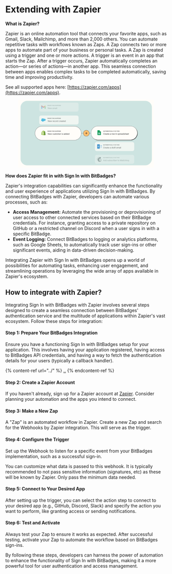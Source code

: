 # Extending with Zapier

**What is Zapier?**

Zapier is an online automation tool that connects your favorite apps, such as Gmail, Slack, Mailchimp, and more than 2,000 others. You can automate repetitive tasks with workflows known as Zaps. A Zap connects two or more apps to automate part of your business or personal tasks. A Zap is created using a trigger and one or more actions. A trigger is an event in an app that starts the Zap. After a trigger occurs, Zapier automatically completes an action—or series of actions—in another app. This seamless connection between apps enables complex tasks to be completed automatically, saving time and improving productivity.

See all supported apps here: [https://zapier.com/apps](https://zapier.com/apps).

<figure><img src="../../../.gitbook/assets/image (72).png" alt=""><figcaption></figcaption></figure>

**How does Zapier fit in with Sign In with BitBadges?**

Zapier's integration capabilities can significantly enhance the functionality and user experience of applications utilizing Sign In with BitBadges. By connecting BitBadges with Zapier, developers can automate various processes, such as:

* **Access Management:** Automate the provisioning or deprovisioning of user access to other connected services based on their BitBadge credentials. For instance, granting access to a private repository on GitHub or a restricted channel on Discord when a user signs in with a specific BitBadge.
* **Event Logging:** Connect BitBadges to logging or analytics platforms, such as Google Sheets, to automatically track user sign-ins or other significant events, aiding in data-driven decision-making.

Integrating Zapier with Sign In with BitBadges opens up a world of possibilities for automating tasks, enhancing user engagement, and streamlining operations by leveraging the wide array of apps available in Zapier's ecosystem.

## **How to integrate with Zapier?**

Integrating Sign In with BitBadges with Zapier involves several steps designed to create a seamless connection between BitBadges' authentication service and the multitude of applications within Zapier's vast ecosystem. Follow these steps for integration:

#### Step 1: Prepare Your BitBadges Integration

Ensure you have a functioning Sign In with BitBadges setup for your application. This involves having your application registered, having access to BitBadges API credentials, and having a way to fetch the authentication details for your users (typically a callback handler).

{% content-ref url="../" %}
[..](../)
{% endcontent-ref %}

#### Step 2: Create a Zapier Account

If you haven't already, sign up for a Zapier account at [Zapier](https://zapier.com). Consider planning your automation and the apps you intend to connect.

#### Step 3: Make a New Zap

A "Zap" is an automated workflow in Zapier. Create a new Zap and search for the Webhooks by Zapier integration. This will serve as the trigger.

#### Step 4: Configure the Trigger

Set up the Webhook to listen for a specific event from your BitBadges implementation, such as a successful sign-in.&#x20;

You can customize what data is passed to this webhook. It is typically recommended to not pass sensitive information (signatures, etc) as these will be known by Zapier. Only pass the minimum data needed.

#### Step 5: Connect to Your Desired App

After setting up the trigger, you can select the action step to connect to your desired app (e.g., GitHub, Discord, Slack) and specify the action you want to perform, like granting access or sending notifications.

#### Step 6: Test and Activate

Always test your Zap to ensure it works as expected. After successful testing, activate your Zap to automate the workflow based on BitBadges sign-ins.

By following these steps, developers can harness the power of automation to enhance the functionality of Sign In with BitBadges, making it a more powerful tool for user authentication and access management.
